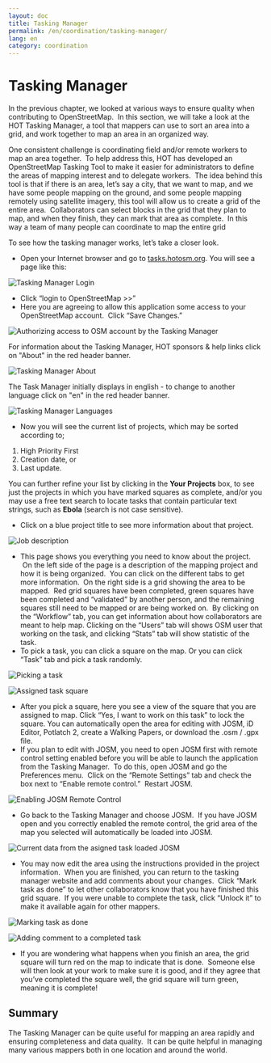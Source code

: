```yaml
---
layout: doc
title: Tasking Manager
permalink: /en/coordination/tasking-manager/
lang: en
category: coordination
---
```


Tasking Manager
===============

In the previous chapter, we looked at various ways to ensure quality
when contributing to OpenStreetMap.  In this section, we will take a
look at the HOT Tasking Manager, a tool that mappers can use to sort an
area into a grid, and work together to map an area in an organized way.

One consistent challenge is coordinating field and/or remote workers to
map an area together.  To help address this, HOT has developed an
OpenStreetMap Tasking Tool to make it easier for administrators to
define the areas of mapping interest and to delegate workers.  The idea
behind this tool is that if there is an area, let’s say a city, that we
want to map, and we have some people mapping on the ground, and some
people mapping remotely using satellite imagery, this tool will allow us
to create a grid of the entire area.  Collaborators can select blocks in
the grid that they plan to map, and when they finish, they can mark that
area as complete.  In this way a team of many people can coordinate to
map the entire grid

To see how the tasking manager works, let’s take a closer look.

-   Open your Internet browser and go to
    [tasks.hotosm.org](http://tasks.hotosm.org). You will see a page
    like this:

![Tasking Manager Login][]

-   Click “login to OpenStreetMap \>\>”
-   Here you are agreeing to allow this application some access to your
    OpenStreetMap account.  Click “Save Changes.”

![Authorizing access to OSM account by the Tasking Manager][]

For information about the Tasking Manager, HOT sponsors & help links click on "About" in the red header banner.

![Tasking Manager About][]

The Task Manager initially displays in english - to change to another language click on "en" in the red header banner.

![Tasking Manager Languages][]

-   Now you will see the current list of projects, which may be sorted according to;  

 1. High Priority First
 2. Creation date, or
 3. Last update.

You can further refine your list by clicking in the **Your Projects** box, to see just the projects in which you have marked squares as complete, and/or you may use a free text search to locate tasks that contain particular text strings, such as **Ebola** (search is not case sensitive).

-   Click on a blue project title to see more information about that project.

![Job description][]

-   This page shows you everything you need to know about the project.
     On the left side of the page is a description of the mapping
    project and how it is being organized.  You can click on the
    different tabs to get more information.  On the right side is a grid
    showing the area to be mapped.  Red grid squares have been
    completed, green squares have been completed and “validated” by
    another person, and the remaining squares still need to be mapped or
    are being worked on.  By clicking on the “Workflow” tab, you can get
    information about how collaborators are meant to help map. Clicking
    on the “Users” tab will shows OSM user that working on the task, and
    clicking “Stats” tab will show statistic of the task.
-   To pick a task, you can click a square on the map. Or you can click
    “Task” tab and pick a task randomly.

![Picking a task][]

![Assigned task square][]

-   After you pick a square, here you see a view of the square that you
    are assigned to map. Click “Yes, I want to work on this task” to
    lock the square. You can automatically open the area for editing
    with JOSM, iD Editor, Potlatch 2, create a Walking Papers, or
    download the .osm / .gpx file.
-   If you plan to edit with JOSM, you need to open JOSM first with
    remote control setting enabled before you will be able to launch the
    application from the Tasking Manager.  To do this, open JOSM and go
    the Preferences menu.  Click on the “Remote Settings” tab and check
    the box next to “Enable remote control.”  Restart JOSM.

![Enabling JOSM Remote Control][]

-   Go back to the Tasking Manager and choose JOSM.  If you have JOSM
    open and you correctly enabled the remote control, the grid area of
    the map you selected will automatically be loaded into JOSM.

![Current data from the asigned task loaded JOSM][]

-   You may now edit the area using the instructions provided in the
    project information.  When you are finished, you can return to the
    tasking manager website and add comments about your changes.  Click
    “Mark task as done” to let other collaborators know that you have
    finished this grid square.  If you were unable to complete the task,
    click “Unlock it” to make it available again for other mappers.

![Marking task as done][]

![Adding comment to a completed task][]

-   If you are wondering what happens when you finish an area, the grid
    square will turn red on the map to indicate that is done.  Someone
    else will then look at your work to make sure it is good, and if
    they agree that you’ve completed the square well, the grid square
    will turn green, meaning it is complete!

Summary
------------------

The Tasking Manager can be quite useful for mapping an area rapidly and
ensuring completeness and data quality.  It can be quite helpful in
managing many various mappers both in one location and around the world.

[Tasking Manager Login]: /images/en/coordination/tasking_manager/tasking_manager_image01.png
[Authorizing access to OSM account by the Tasking Manager]: /images/en/coordination/tasking_manager/tasking_manager_image03.png
[Tasking Manager About]: /images/en/coordination/tasking_manager/tasking_manager_image011.png
[Job description]: /images/en/coordination/tasking_manager/tasking_manager_image05.png
[Picking a task]: /images/en/coordination/tasking_manager/tasking_manager_image06.png
[Assigned task square]: /images/en/coordination/tasking_manager/tasking_manager_image07.png
[Enabling JOSM Remote Control]: /images/en/coordination/tasking_manager/tasking_manager_image08.png
[Current data from the asigned task loaded JOSM]: /images/en/coordination/tasking_manager/tasking_manager_image09.png
[Marking task as done]: /images/en/coordination/tasking_manager/tasking_manager_image10.png
[Adding comment to a completed task]: /images/en/coordination/tasking_manager/tasking_manager_image03.png
[Tasking Manager Languages]: /images/en/coordination/tasking_manager/tasking_manager_image012.png
